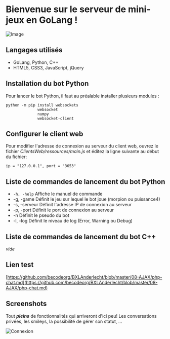 # Bienvenue sur le serveur de mini-jeux en GoLang !

![Image](https://c.pxhere.com/photos/c5/d0/code_html_digital_coding_web_programming_computer_technology-670370.jpg!d)

## Langages utilisés

+ GoLang, Python, C++
+ HTML5, CSS3, JavaScript, jQuery

## Installation du bot Python

Pour lancer le bot Python, il faut au préalable installer plusieurs modules :
```
python -m pip install websockets
		      websocket
		      numpy
		      websocket-client
```

## Configurer le client web

Pour modifier l'adresse de connexion au serveur du client web, ouvrez le fichier *ClientsWeb/ressources/main.js* et éditez la ligne suivante au début du fichier:
```
ip = "127.0.0.1", port = "3653"
```

## Liste de commandes de lancement du bot Python

+ ```-h, -help```            Affiche le manuel de commande
+ -g, -game            Définit le jeu sur lequel le bot joue (morpion ou puissance4)
+ -s, -serveur         Définit l'adresse IP de connexion au serveur
+ -p, -port            Définit le port de connexion au serveur
+ -n                   Définit le pseudo du bot
+ -l, -log             Définit le niveau de log (Error, Warning ou Debug)


## Liste de commandes de lancement du bot C++

_*vide*_













## Lien test
[https://github.com/becodeorg/BXLAnderlecht/blob/master/08-AJAX/php-chat.md](https://github.com/becodeorg/BXLAnderlecht/blob/master/08-AJAX/php-chat.md)

## Screenshots 

Tout _**pleins**_ de fonctionnalités qui arriveront d'ici peu! Les conversations privées, les smileys, la possibilité de gérer son statut, ... 

![Connexion](https://i.imgur.com/BxP73v9.png)
